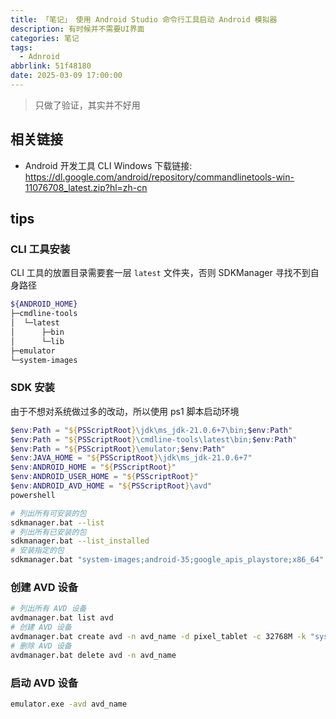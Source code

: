```yaml
---
title: 「笔记」 使用 Android Studio 命令行工具启动 Android 模拟器
description: 有时候并不需要UI界面
categories: 笔记
tags:
  - Adnroid
abbrlink: 51f48180
date: 2025-03-09 17:00:00
---
```


> 只做了验证，其实并不好用

## 相关链接

- Android 开发工具 CLI Windows 下载链接: <https://dl.google.com/android/repository/commandlinetools-win-11076708_latest.zip?hl=zh-cn>

## tips

### CLI 工具安装

CLI 工具的放置目录需要套一层 `latest` 文件夹，否则 SDKManager 寻找不到自身路径

```bash
${ANDROID_HOME}
├─cmdline-tools
│  └─latest
│      ├─bin
│      └─lib
├─emulator
└─system-images
```

### SDK 安装

由于不想对系统做过多的改动，所以使用 ps1 脚本启动环境

```powershell
$env:Path = "${PSScriptRoot}\jdk\ms_jdk-21.0.6+7\bin;$env:Path"
$env:Path = "${PSScriptRoot}\cmdline-tools\latest\bin;$env:Path"
$env:Path = "${PSScriptRoot}\emulator;$env:Path"
$env:JAVA_HOME = "${PSScriptRoot}\jdk\ms_jdk-21.0.6+7"
$env:ANDROID_HOME = "${PSScriptRoot}"
$env:ANDROID_USER_HOME = "${PSScriptRoot}"
$env:ANDROID_AVD_HOME = "${PSScriptRoot}\avd"
powershell
```

```bash
# 列出所有可安装的包
sdkmanager.bat --list
# 列出所有已安装的包
sdkmanager.bat --list_installed
# 安装指定的包
sdkmanager.bat "system-images;android-35;google_apis_playstore;x86_64"
```

### 创建 AVD 设备

```bash
# 列出所有 AVD 设备
avdmanager.bat list avd
# 创建 AVD 设备
avdmanager.bat create avd -n avd_name -d pixel_tablet -c 32768M -k "system-images;android-35;google_apis_playstore;x86_64"
# 删除 AVD 设备
avdmanager.bat delete avd -n avd_name
```

### 启动 AVD 设备

```bash
emulator.exe -avd avd_name
```
